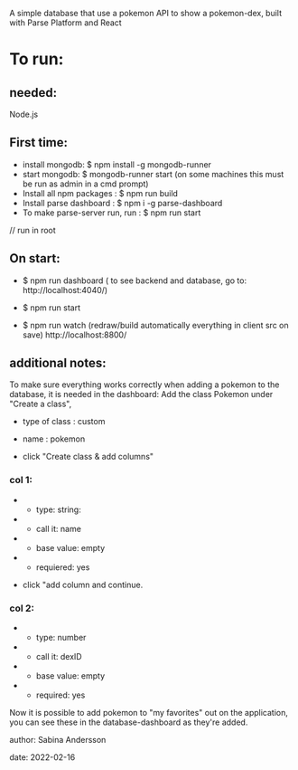 A simple database that use a pokemon API to show a pokemon-dex, built with Parse Platform and React

# To run:

## needed:
Node.js


## First time:
- install mongodb: $ npm install -g mongodb-runner
- start mongodb: $ mongodb-runner start (on some machines this must be run as admin in a cmd prompt)
- Install all npm packages : $ npm run build 
- Install parse dashboard : $ npm i -g parse-dashboard
- To make parse-server run, run : $ npm run start


// run in root
## On start: 

- $ npm run dashboard 
( to see backend and database, go to: http://localhost:4040/)

- $ npm run start

- $ npm run watch
(redraw/build automatically everything in client src on save)
http://localhost:8800/


## additional notes: 
To make sure everything works correctly when adding a pokemon to the database, it is needed in the dashboard:
Add the class Pokemon under "Create a class",
- type of class : custom
- name : pokemon

- click "Create class & add columns"

### col 1: 
- - type: string:
- - call it: name
- - base value: empty
- - requiered: yes

- click "add column and continue.

### col 2:
- - type: number
- - call it: dexID
- - base value: empty
- - required: yes

Now it is possible to add pokemon to "my favorites" out on the application, you can see these in the database-dashboard as they're added.



author: Sabina Andersson

date: 2022-02-16
